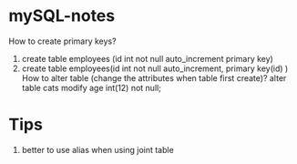 # mySQL-notes
How to create primary keys?
1. create table employees (id int not null auto_increment primary key)
2. create table employees(id int not null auto_increment, primary key(id) )
How to alter table (change the attributes when table first create)?
alter table cats modify age int(12) not null;
# Tips
1. better to use alias when using joint table
